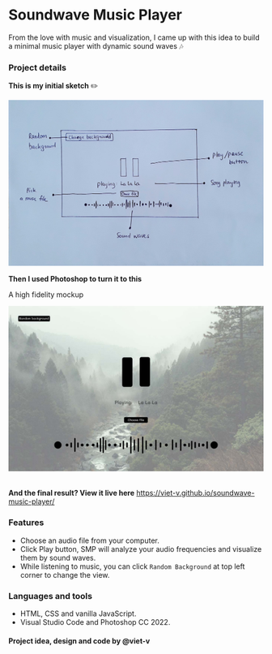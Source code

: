# Soundwave Music Player

From the love with music and visualization, I came up with this idea to build a minimal music player with dynamic sound waves :notes:

### Project details

**This is my initial sketch** :pencil2:

![Sketch](img/sketch.jpg)

**Then I used Photoshop to turn it to this**

A high fidelity mockup

![Design](img/SMP.jpg)
<br>
<br>

**And the final result? View it live here**
https://viet-v.github.io/soundwave-music-player/

### Features
- Choose an audio file from your computer.
- Click Play button, SMP will analyze your audio frequencies and visualize them by sound waves.
- While listening to music, you can click `Random Background` at top left corner to change the view.

### Languages and tools
- HTML, CSS and vanilla JavaScript.
- Visual Studio Code and Photoshop CC 2022.


#### Project idea, design and code by @viet-v
